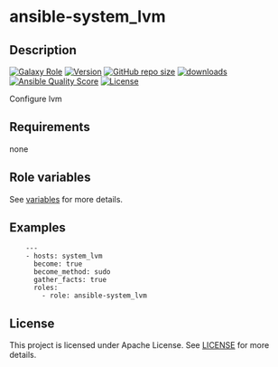 # ansible-system_lvm

## Description

[![Galaxy Role](https://img.shields.io/badge/galaxy-system_lvm-purple?style=flat)](https://galaxy.ansible.com/lotusnoir/system_lvm)
[![Version](https://img.shields.io/github/release/lotusnoir/ansible-system_lvm.svg)](https://github.com/lotusnoir/ansible-system_lvm/releases/latest)
[![GitHub repo size](https://img.shields.io/github/repo-size/lotusnoir/ansible-system_lvm?color=orange&style=flat)](https://galaxy.ansible.com/lotusnoir/system_lvm)
[![downloads](https://img.shields.io/ansible/role/d/59415)](https://galaxy.ansible.com/lotusnoir/system_lvm)
[![Ansible Quality Score](https://img.shields.io/ansible/quality/59415)](https://galaxy.ansible.com/lotusnoir/system_lvm)
[![License](https://img.shields.io/badge/license-Apache--2.0-brightgreen?style=flat)](https://opensource.org/licenses/Apache-2.0)

Configure lvm

## Requirements

none

## Role variables

See [variables](/defaults/main.yml) for more details.

## Examples

        ---
        - hosts: system_lvm
          become: true
          become_method: sudo
          gather_facts: true
          roles:
            - role: ansible-system_lvm


## License

This project is licensed under Apache License. See [LICENSE](/LICENSE) for more details.

